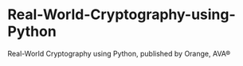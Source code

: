 # Real-World-Cryptography-using-Python
Real-World Cryptography using Python, published by Orange, AVA®
